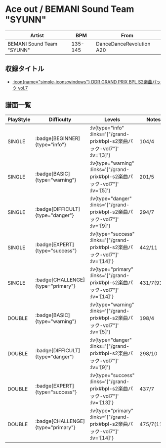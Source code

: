 # Ace out / BEMANI Sound Team "SYUNN"

|Artist|BPM|From|
|------|---|----|
|BEMANI Sound Team "SYUNN"|135-145|DanceDanceRevolution A20|

## 収録タイトル

- [ :icon{name="simple-icons:windows"} DDR GRAND PRIX BPL S2楽曲パック vol.7](/grand-prix#bpl-s2楽曲パック-vol7)

## 譜面一覧

|PlayStyle|Difficulty|Levels|Notes|Movie|
|---------|----------|------|-----|-----|
|SINGLE| :badge[BEGINNER]{type="info"} | :lv{type="info" :links='["/grand-prix#bpl-s2楽曲パック-vol7"]' :lv='[3]'} |104/4||
|SINGLE| :badge[BASIC]{type="warning"} | :lv{type="warning" :links='["/grand-prix#bpl-s2楽曲パック-vol7"]' :lv='[5]'} |201/5||
|SINGLE| :badge[DIFFICULT]{type="danger"} | :lv{type="danger" :links='["/grand-prix#bpl-s2楽曲パック-vol7"]' :lv='[9]'} |294/7||
|SINGLE| :badge[EXPERT]{type="success"} | :lv{type="success" :links='["/grand-prix#bpl-s2楽曲パック-vol7"]' :lv='[14]'} |442/11||
|SINGLE| :badge[CHALLENGE]{type="primary"} | :lv{type="primary" :links='["/grand-prix#bpl-s2楽曲パック-vol7"]' :lv='[14]'} |431/7(91)||
|DOUBLE| :badge[BASIC]{type="warning"} | :lv{type="warning" :links='["/grand-prix#bpl-s2楽曲パック-vol7"]' :lv='[5]'} |198/4||
|DOUBLE| :badge[DIFFICULT]{type="danger"} | :lv{type="danger" :links='["/grand-prix#bpl-s2楽曲パック-vol7"]' :lv='[9]'} |298/10||
|DOUBLE| :badge[EXPERT]{type="success"} | :lv{type="success" :links='["/grand-prix#bpl-s2楽曲パック-vol7"]' :lv='[13]'} |437/7||
|DOUBLE| :badge[CHALLENGE]{type="primary"} | :lv{type="primary" :links='["/grand-prix#bpl-s2楽曲パック-vol7"]' :lv='[14]'} |475/7(119)||
